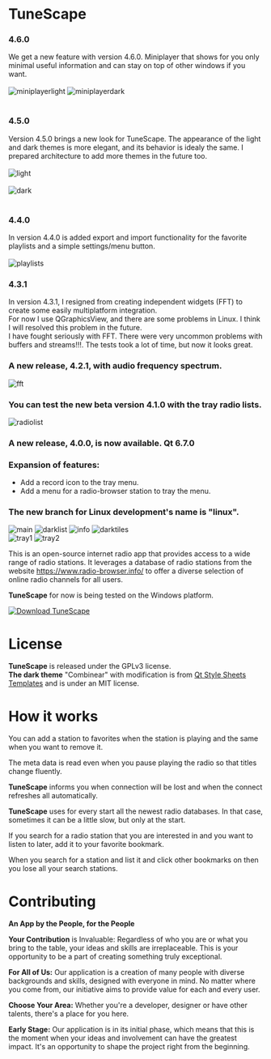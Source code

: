 
# TuneScape   
### **4.6.0**   
We get a new feature with version 4.6.0. Miniplayer that shows for you only minimal useful information and can stay on top of other windows if you want.   
<br/>
![miniplayerlight](https://github.com/user-attachments/assets/ff0851f7-166f-4dd2-a22c-de7793bb647e)
![miniplayerdark](https://github.com/user-attachments/assets/615644b3-2f6a-4f1d-93e1-298b67bafb16)   
<br/>
### **4.5.0**   
Version 4.5.0 brings a new look for TuneScape. The appearance of the light and dark themes is more elegant, and its behavior is idealy the same.
I prepared architecture to add more themes in the future too.   
<br/>
![light](https://github.com/user-attachments/assets/e23a5170-d8b5-45c2-89bf-d0e08c4b70de)   
<br/>
![dark](https://github.com/user-attachments/assets/d7b539e4-45c7-4b34-927f-99192f303826)   
<br/>
### **4.4.0**   
In version 4.4.0 is added export and import functionality for the favorite playlists and a simple settings/menu button.   
<br/>
![playlists](https://github.com/user-attachments/assets/757570af-1877-4645-852f-dc7aa1ee3aec)   
### **4.3.1**   
In version 4.3.1, I resigned from creating independent widgets (FFT) to create some easily multiplatform integration.   
For now I use QGraphicsView, and there are some problems in Linux. I think I will resolved this problem in the future.   
I have fought seriously with FFT. There were very uncommon problems with buffers and streams!!!. The tests took a lot of time, but now it looks great.   
### **A new release, 4.2.1, with audio frequency spectrum.**   
![fft](https://github.com/user-attachments/assets/6bcc87d3-4990-4d28-a480-d4dfcd38b903)   
### **You can test the new beta version 4.1.0 with the tray radio lists.**   
![radiolist](https://github.com/grzesiekkedzior/TuneScape/assets/23739158/3dec5f97-6efc-47bc-9e4e-2bda6a7cdc85)   
### **A new release, 4.0.0, is now available. Qt 6.7.0**   

### Expansion of features:    
- Add a record icon to the tray menu.
- Add a menu for a radio-browser station to tray the menu.   
### **The new branch for Linux development's name is "linux".**   
![main](https://github.com/grzesiekkedzior/TuneScape/assets/23739158/a6074926-5540-401d-a4e3-a93594de6edf)
![darklist](https://github.com/grzesiekkedzior/TuneScape/assets/23739158/cb29751d-19f5-4079-8aa6-76d2c89bcb91)
![info](https://github.com/grzesiekkedzior/TuneScape/assets/23739158/e074fa42-826f-439f-9cf9-7830e028044d)
![darktiles](https://github.com/grzesiekkedzior/TuneScape/assets/23739158/16e0fa4d-c84e-4320-a251-07c4986d3479)   
![tray1](https://github.com/grzesiekkedzior/TuneScape/assets/23739158/a5697f87-8b78-46a0-bdc7-20f93afb1f69)
![tray2](https://github.com/grzesiekkedzior/TuneScape/assets/23739158/38610f42-4f10-4fe3-a3a0-c07b8bbd7356)
   


This is an open-source internet radio app that provides access to a wide range of radio stations. It leverages a database of radio stations from the website https://www.radio-browser.info/ to offer a diverse selection of online radio channels for all users.

**TuneScape** for now is being tested on the Windows platform.

[![Download TuneScape](https://a.fsdn.com/con/app/sf-download-button)](https://sourceforge.net/projects/tunescape/files/latest/download)

# License
**TuneScape** is released under the GPLv3 license.  
**The dark theme** "Combinear" with modification is from [Qt Style Sheets Templates](https://qss-stock.devsecstudio.com/) and is under an MIT license.

# How it works

You can add a station to favorites when the station is playing and the same when you want to remove it.

The meta data is read even when you pause playing the radio so that titles change fluently.

**TuneScape** informs you when connection will be lost and when the connect refreshes all automatically.

**TuneScape** uses for every start all the newest radio databases. In that case, sometimes it can be a little slow, but only at the start.

If you search for a radio station that you are interested in and you want to listen to later, add it to your favorite bookmark.

When you search for a station and list it and click other bookmarks on then you lose all your search stations.

# Contributing

**An App by the People, for the People**

**Your Contribution** is Invaluable: Regardless of who you are or what you bring to the table, your ideas and skills are irreplaceable. This is your opportunity to be a part of creating something truly exceptional.

**For All of Us:** Our application is a creation of many people with diverse backgrounds and skills, designed with everyone in mind. No matter where you come from, our initiative aims to provide value for each and every user.

**Choose Your Area:** Whether you're a developer, designer or have other talents, there's a place for you here.

**Early Stage:** Our application is in its initial phase, which means that this is the moment when your ideas and involvement can have the greatest impact. It's an opportunity to shape the project right from the beginning.
